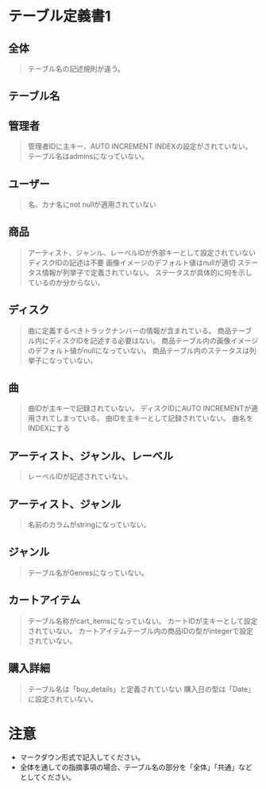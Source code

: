 # テーブル定義書1
## 全体
>テーブル名の記述規則が違う。
## テーブル名
## 管理者
>管理者IDに主キー、AUTO INCREMENT INDEXの設定がされていない。
>テーブル名はadminsになっていない。
## ユーザー
>名、カナ名にnot nullが適用されていない
## 商品
>アーティスト、ジャンル、レーベルIDが外部キーとして設定されていない
>ディスクIDの記述は不要
>画像イメージのデフォルト値はnullが適切
>ステータス情報が列挙子で定義されていない。
>ステータスが具体的に何を示しているのか分からない。
## ディスク
>曲に定義するべきトラックナンバーの情報が含まれている。
>商品テーブル内にディスクIDを記述する必要はない。
>商品テーブル内の画像イメージのデフォルト値がnullになっていない。
>商品テーブル内のステータスは列挙子になっていない。
## 曲
>曲IDが主キーで記録されていない。
>ディスクIDにAUTO INCREMENTが適用されてしまっている。
>曲IDを主キーとして記録されていない。
>曲名をINDEXにする
## アーティスト、ジャンル、レーベル
>レーベルIDが記述されていない。
## アーティスト、ジャンル
>名前のカラムがstringになっていない。

## ジャンル
>テーブル名がGenresになっていない。

## カートアイテム
>テーブル名称がcart_itemsになっていない。
>カートIDが主キーとして設定されていない。
>カートアイテムテーブル内の商品IDの型がintegerで設定されていない。
## 購入詳細
>テーブル名は「buy_details」と定義されていない
>購入日の型は「Date」に設定されていない。



# 注意
* マークダウン形式で記入してください。
* 全体を通しての指摘事項の場合、テーブル名の部分を「全体」「共通」などとしてください。
